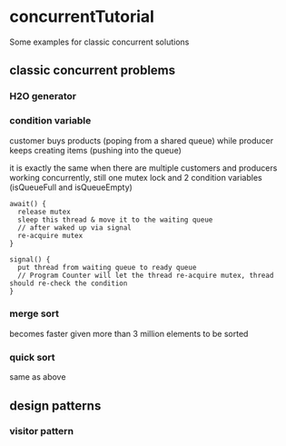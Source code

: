 # concurrentTutorial
Some examples for classic concurrent solutions

##  classic concurrent problems
### H2O generator
### condition variable
customer buys products (poping from a shared queue) while producer keeps creating items (pushing into the queue) 

it is exactly the same when there are multiple customers and producers working concurrently, still one mutex lock and 2 condition variables (isQueueFull and isQueueEmpty)

````
await() {
  release mutex
  sleep this thread & move it to the waiting queue
  // after waked up via signal
  re-acquire mutex
}

signal() {
  put thread from waiting queue to ready queue 
  // Program Counter will let the thread re-acquire mutex, thread should re-check the condition
}
````

### merge sort
becomes faster given more than 3 million elements to be sorted 
### quick sort
same as above 

## design patterns
### visitor pattern
